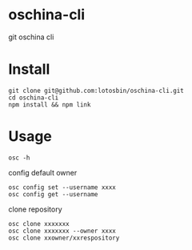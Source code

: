 # oschina-cli
git oschina cli

# Install
```shell
git clone git@github.com:lotosbin/oschina-cli.git
cd oschina-cli
npm install && npm link
```

# Usage
`osc -h`

config default owner

```
osc config set --username xxxx
osc config get --username
```

clone repository
```
osc clone xxxxxxx
osc clone xxxxxxx --owner xxxx
osc clone xxowner/xxrespository
```